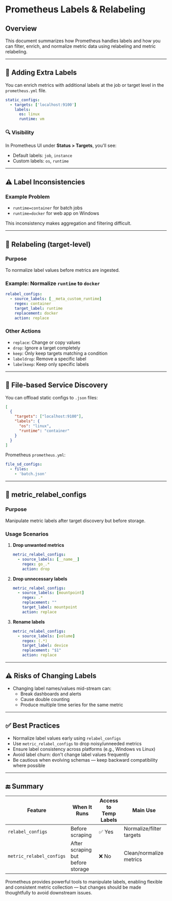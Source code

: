 
# Prometheus Labels & Relabeling

## Overview

This document summarizes how Prometheus handles labels and how you can filter, enrich, and normalize metric data using relabeling and metric relabeling.

---

## 📌 Adding Extra Labels

You can enrich metrics with additional labels at the job or target level in the `prometheus.yml` file.

```yaml
static_configs:
  - targets: ['localhost:9100']
    labels:
      os: linux
      runtime: vm
```

### 🔍 Visibility

In Prometheus UI under **Status > Targets**, you'll see:

- Default labels: `job`, `instance`
- Custom labels: `os`, `runtime`

---

## ⚠️ Label Inconsistencies

### Example Problem

- `runtime=container` for batch jobs
- `runtime=docker` for web app on Windows

This inconsistency makes aggregation and filtering difficult.

---

## 🔁 Relabeling (target-level)

### Purpose

To normalize label values before metrics are ingested.

### Example: Normalize `runtime` to `docker`

```yaml
relabel_configs:
  - source_labels: [__meta_custom_runtime]
    regex: container
    target_label: runtime
    replacement: docker
    action: replace
```

### Other Actions

- `replace`: Change or copy values
- `drop`: Ignore a target completely
- `keep`: Only keep targets matching a condition
- `labeldrop`: Remove a specific label
- `labelkeep`: Keep only specific labels

---

## 📂 File-based Service Discovery

You can offload static configs to `.json` files:

```json
[
  {
    "targets": ["localhost:9100"],
    "labels": {
      "os": "linux",
      "runtime": "container"
    }
  }
]
```

Prometheus `prometheus.yml`:

```yaml
file_sd_configs:
  - files:
    - 'batch.json'
```

---

## 🎯 metric_relabel_configs

### Purpose

Manipulate metric labels after target discovery but before storage.

### Usage Scenarios

1. **Drop unwanted metrics**
   ```yaml
   metric_relabel_configs:
     - source_labels: [__name__]
       regex: go_.*
       action: drop
   ```

2. **Drop unnecessary labels**
   ```yaml
   metric_relabel_configs:
     - source_labels: [mountpoint]
       regex: .*
       replacement: ""
       target_label: mountpoint
       action: replace
   ```

3. **Rename labels**
   ```yaml
   metric_relabel_configs:
     - source_labels: [volume]
       regex: (.*)
       target_label: device
       replacement: "$1"
       action: replace
   ```

---

## ⚠️ Risks of Changing Labels

- Changing label names/values mid-stream can:
  - Break dashboards and alerts
  - Cause double counting
  - Produce multiple time series for the same metric

---

## ✅ Best Practices

- Normalize label values early using `relabel_configs`
- Use `metric_relabel_configs` to drop noisy/unneeded metrics
- Ensure label consistency across platforms (e.g., Windows vs Linux)
- Avoid label churn: don't change label values frequently
- Be cautious when evolving schemas — keep backward compatibility where possible

---

## 🔚 Summary

| Feature               | When It Runs          | Access to Temp Labels | Main Use                  |
|----------------------|-----------------------|------------------------|---------------------------|
| `relabel_configs`    | Before scraping       | ✅ Yes                 | Normalize/filter targets  |
| `metric_relabel_configs` | After scraping but before storage | ❌ No | Clean/normalize metrics     |

Prometheus provides powerful tools to manipulate labels, enabling flexible and consistent metric collection — but changes should be made thoughtfully to avoid downstream issues.
